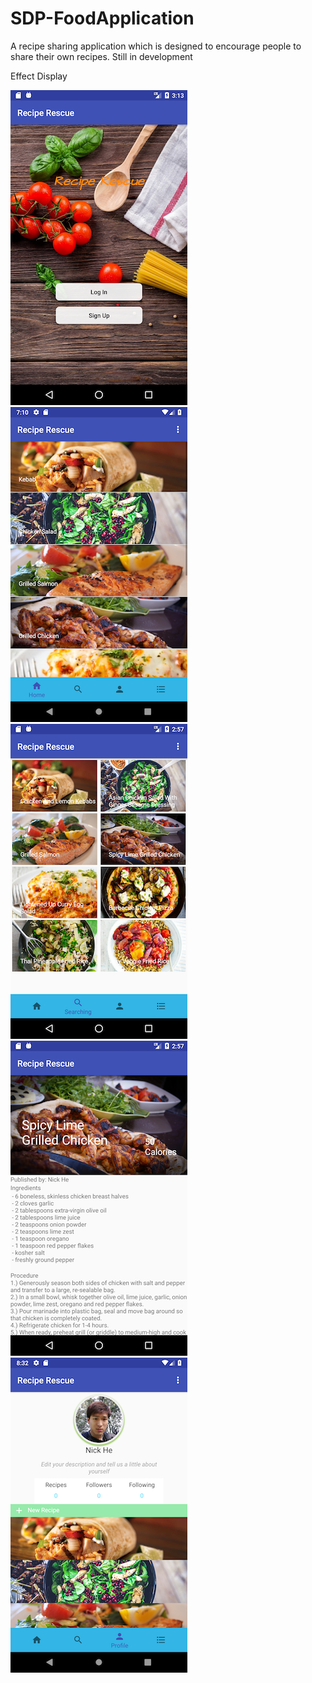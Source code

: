 # SDP-FoodApplication
A recipe sharing application which is designed to encourage people to share their own recipes. Still in development

  Effect Display

 <img src="images/image1.png" >
 <img src="images/image2.png" >
 <img src="images/image3.png" >
 <img src="images/image4.png" >
 <img src="images/image5.png" >
